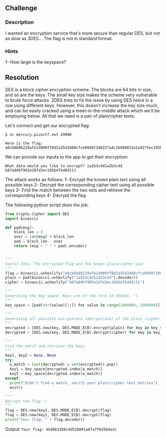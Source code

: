 ## Challenge
### Description
I wanted an encryption service that's more secure than regular DES, but not as slow as 3DES... The flag is not in standard format.

### Hints
1- How large is the keyspace?

## Resolution
DES is a block cipher encryption scheme. The blocks are 64 bits in size, and so are the keys. The small key size makes the scheme very vulnerable to brute force attacks.
2DES tries to fix the issue by using DES twice in a row using different keys. However, this doesn't increase the key size much, and can be easily cracked using a meet-in-the-middle attack which we'll be employing below. All that we need is a pair of plain/cipher texts.

Let's connect and get our encrypted flag:
```
$ nc mercury.picoctf.net 29980

Here is the flag:
a0cb6b86229afb1d909ff0d2a3542460cfce09d8f3d022fa4c1b994831e1e9275ec195b47bd0d111
```

We can provide our inputs to the app to get their encryption:
```
What data would you like to encrypt? 1a2b3c4d1a2b3c4d
b87a84bf965e28fe5ec195b47bd0d111
```

The attack works as follows:
1- Encrypt the known plain text using all possible keys
2- Decrypt the corresponding cipher text using all possible keys
3- Find the match between the two sets and retrieve the corresponding keys
4- Decrypt the flag

The following python script does the job:
```Python
from Crypto.Cipher import DES
import binascii

def pad(msg):
    block_len = 8
    over = len(msg) % block_len
    pad = block_len - over
    return (msg + " " * pad).encode()


"""
Useful data. The encrypted flag and the known plain/cipher pair
"""
flag = binascii.unhexlify("a0cb6b86229afb1d909ff0d2a3542460cfce09d8f3d022fa4c1b994831e1e9275ec195b47bd0d111")
plain = pad(binascii.unhexlify("1a2b3c4d1a2b3c4d").decode())
cipher = binascii.unhexlify("b87a84bf965e28fe5ec195b47bd0d111")

"""
Generating the key space. Keys are of the form [b'XXXXXX  ']
"""
key_space = [pad(str(value)[1:]) for value in range(1000000, 2000000)]

"""
Generating all possible encryptions (decryptions) of the plain (cipher) text
"""
encrypted = [DES.new(key, DES.MODE_ECB).encrypt(plain) for key in key_space]
decrypted = [DES.new(key, DES.MODE_ECB).decrypt(cipher) for key in key_space]

"""
Find the match and retrieve the keys
"""
key1, key2 = None, None
try:
  a_match = (set(decrypted) & set(encrypted)).pop()
  key1 = key_space[encrypted.index(a_match)]
  key2 = key_space[decrypted.index(a_match)]
except:
  print("Didn't find a match, verify your plain/cipher text entries")
  exit()

"""
Decrypt the flag :)
"""
flag = DES.new(key2, DES.MODE_ECB).decrypt(flag)
flag = DES.new(key1, DES.MODE_ECB).decrypt(flag)
print("Your flag: " + flag.decode())

```

Output: `Your flag: 45d6631b0c4d52b801a0fa7f6d3bda3c`







